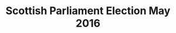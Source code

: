 ---
schema: default
title: Scottish Parliament Election May 2016
organization: Renfrewshire Council
notes: >-
    Renfrewshire South and Renfrewshire North Scottish Parliamnet Election results 5 May 2016.
resources:
  - name: Scottish Parliament Election May 2016 TABLE
  - url: >-
      
  - format: TABLE
license: 
category:

  - Open Data
  - Renfrewshire
  - Democracy and Governance
maintainer: Renfrewshire Council
maintainer_email: someone@example.com
---